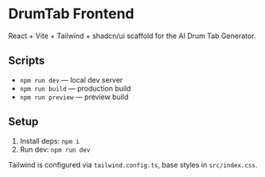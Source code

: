 # DrumTab Frontend

React + Vite + Tailwind + shadcn/ui scaffold for the AI Drum Tab Generator.

## Scripts

- `npm run dev` — local dev server
- `npm run build` — production build
- `npm run preview` — preview build

## Setup

1. Install deps: `npm i`
2. Run dev: `npm run dev`

Tailwind is configured via `tailwind.config.ts`, base styles in `src/index.css`.
